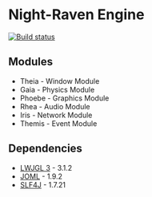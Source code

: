 # Night-Raven Engine

[![Build status](https://ci.appveyor.com/api/projects/status/e823hpli1yiiwru7?svg=true)](https://ci.appveyor.com/project/ShadowLordAlpha/night-raven-engine)

## Modules
* Theia - Window Module
* Gaia - Physics Module
* Phoebe - Graphics Module
* Rhea - Audio Module
* Iris - Network Module
* Themis - Event Module

## Dependencies
* [LWJGL 3](https://www.lwjgl.org/) - 3.1.2
* [JOML](https://github.com/JOML-CI/JOML) - 1.9.2
* [SLF4J](http://slf4j.org/) - 1.7.21
